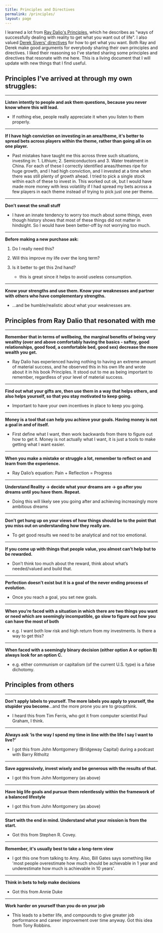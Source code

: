 ```yaml
---
title: Principles and Directives
permalink: /principles/
layout: page
---
```


I learned a lot from [Ray Dalio's Principles][1], which he describes as "ways of successfully dealing with reality to get what you want out of life". I also valued [Derek Sivers' directives][2] for how to get what you want. Both Ray and Derek make good arguments for everybody sharing their own principles and directives. I liked their reasoning so I've started sharing some principles and directives that resonate with me here. This is a living document that I will update with new things that I find useful. 

## Principles I’ve arrived at through my own struggles:

***
**Listen intently to people and ask them questions, because you never know where this will lead.**

- If nothing else, people really appreciate it when you listen to them properly.

***
**If I have high conviction on investing in an area/theme, it's better to spread bets across players within the theme, rather than going all in on one player.**

- Past mistakes have taught me this across three such situations, investing in: 1. Lithium; 2. Semiconductors and 3. Water treatment in China. For each of these I correctly identified areas/themes ripe for huge growth, and I had high conviction, and I invested at a time when there was still plenty of growth ahead. I tried to pick a single stock within each of these to invest in. This worked out ok, but I would have made more money with less volatility if I had spread my bets across a few players in each theme instead of trying to pick just one per theme.

***
**Don’t sweat the small stuff**

- I have an innate tendency to worry too much about some things, even though history shows that most of these things did not matter in hindsight. So I would have been better-off by not worrying too much.

***
**Before making a new purchase ask:**

1. Do I really need this?
2. Will this improve my life over the long term?
3. Is it better to get this 2nd hand?

	- this is great since it helps to avoid useless consumption.

***	
**Know your strengths and use them. Know your weaknesses and partner with others who have complementary strengths.**

- ...and be humble/realistic about what your weaknesses are.

## Principles from Ray Dalio that resonated with me

***
**Remember that in terms of wellbeing, the marginal benefits of being very wealthy (over and above comfortably having the basics - saftey, good relationships, good food, a comfortable bed, good sex) decrease the more wealth you get.**

- Ray Dalio has experienced having nothing to having an extreme amount of material success, and he observed this in his own life and wrote about it in his book Principles. It stood out to me as being important to remember, regardless of your level of material success.

***
**Find out what your gifts are, then use them in a way that helps others, and also helps yourself, so that you stay motivated to keep going.**

- Important to have your own incentives in place to keep you going.

***
**Money is a tool that can help you achieve your goals. Having money is not a goal in and of itself.**

- First define what I want, then work backwards from there to figure out how to get it. Money is not actually what I want, it is just a tools to make getting what I want easier.

***
**When you make a mistake or struggle a lot, remember to reflect on and learn from the experience.**

- Ray Dalio’s equation: Pain + Reflection = Progress

***
**Understand Reality -> decide what your dreams are -> go after you dreams until you have them. Repeat.**

- Doing this will likely see you going after and achieving increasingly more ambitious dreams

***
**Don’t get hung up on your views of how things should be to the point that you miss out on understanding how they really are.**

- To get good results we need to be analytical and not too emotional.

***
**If you come up with things that people value, you almost can’t help but to be rewarded.**

- Don’t think too much about the reward, think about what’s needed/valued and build that.

***
**Perfection doesn’t exist but it is a goal of the never ending process of evolution.**

- Once you reach a goal, you set new goals.

***
**When you’re faced with a situation in which there are two things you want or need which are seemingly incompatible, go slow to figure out how you can have the most of both**

- e.g. I want both low risk and high return from my investments. Is there a way to get this?

***
**When faced with a seemingly binary decision (either option A or option B) always look for an option C.**

- e.g. either communism or capitalism (of the current U.S. type) is a false dichotomy.

## Principles from others

***
**Don't apply labels to yourself. The more labels you apply to yourself, the stupider you become**...and the more prone you are to groupthink. 

- I heard this from Tim Ferris, who got it from computer scientist Paul Graham, I think.

***
**Always ask ‘is the way I spend my time in line with the life I say I want to live?’**

- I got this from John Montgomery (Bridgeway Capital) during a podcast with Barry Ritholtz

***
**Save aggressively, invest wisely and be generous with the results of that.**

- I got this from John Montgomery (as above) 

***
**Have big life goals and pursue them relentlessly within the framework of a balanced lifestyle**

- I got this from John Montgomery (as above) 

***
**Start with the end in mind. Understand what your mission is from the start.** 

- Got this from Stephen R. Covey. 

***
**Remember, it's usually best to take a long-term view**

- I got this one from talking to Amy. Also, Bill Gates says something like 'most people overestimate how much should be achievable in 1 year and underestimate how much is achievable in 10 years'.

***
**Think in bets to help make decisions**

- Got this from Annie Duke 

***
**Work harder on yourself than you do on your job**

- This leads to a better life, and compounds to give greater job performance and career improvement over time anyway. Got this idea from Tony Robbins.

[1]: https://www.principles.com/
[2]: https://sivers.org/d1
